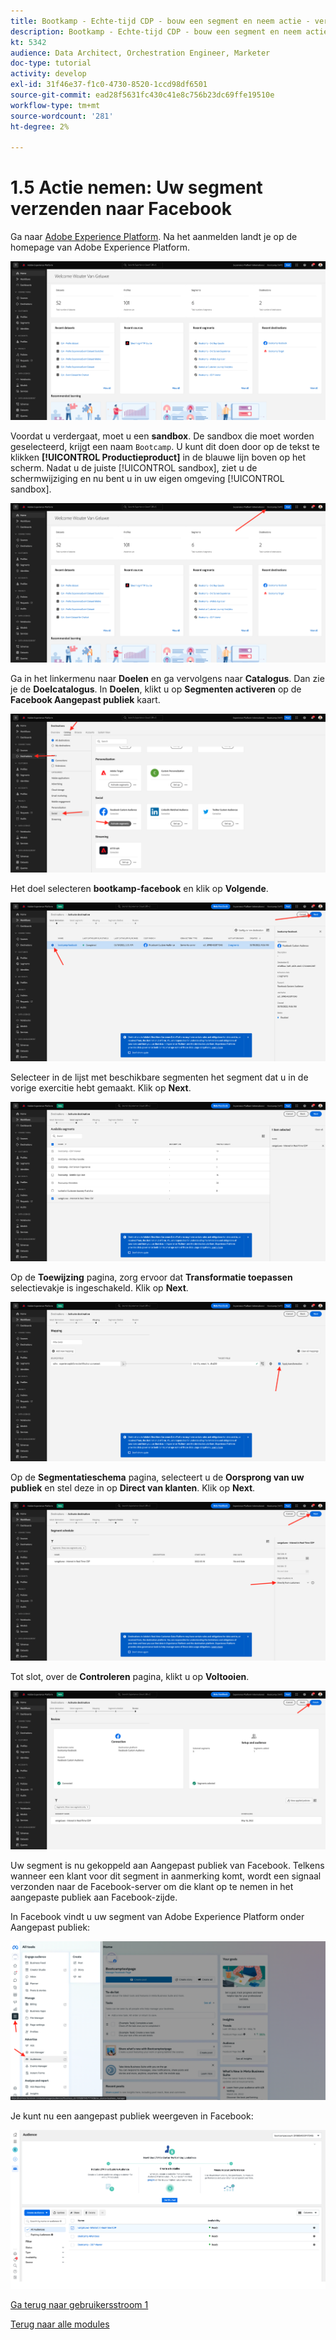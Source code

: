 ```yaml
---
title: Bootkamp - Echte-tijd CDP - bouw een segment en neem actie - verzend uw segment naar DV360
description: Bootkamp - Echte-tijd CDP - bouw een segment en neem actie - verzend uw segment naar DV360
kt: 5342
audience: Data Architect, Orchestration Engineer, Marketer
doc-type: tutorial
activity: develop
exl-id: 31f46e37-f1c0-4730-8520-1ccd98df6501
source-git-commit: ead28f5631fc430c41e8c756b23dc69ffe19510e
workflow-type: tm+mt
source-wordcount: '281'
ht-degree: 2%

---
```


# 1.5 Actie nemen: Uw segment verzenden naar Facebook

Ga naar [Adobe Experience Platform](https://experience.adobe.com/platform). Na het aanmelden landt je op de homepage van Adobe Experience Platform.

![Gegevensinname](./images/home.png)

Voordat u verdergaat, moet u een **sandbox**. De sandbox die moet worden geselecteerd, krijgt een naam ``Bootcamp``. U kunt dit doen door op de tekst te klikken **[!UICONTROL Productieproduct]** in de blauwe lijn boven op het scherm. Nadat u de juiste [!UICONTROL sandbox], ziet u de schermwijziging en nu bent u in uw eigen omgeving [!UICONTROL sandbox].

![Gegevensinname](./images/sb1.png)

Ga in het linkermenu naar **Doelen** en ga vervolgens naar **Catalogus**. Dan zie je de **Doelcatalogus**. In **Doelen**, klikt u op **Segmenten activeren** op de **Facebook Aangepast publiek** kaart.

![RTCDP](./images/rtcdpgoogleseg.png)

Het doel selecteren **bootkamp-facebook** en klik op **Volgende**.

![RTCDP](./images/rtcdpcreatedest2.png)

Selecteer in de lijst met beschikbare segmenten het segment dat u in de vorige exercitie hebt gemaakt. Klik op **Next**.

![RTCDP](./images/rtcdpcreatedest3.png)

Op de **Toewijzing** pagina, zorg ervoor dat **Transformatie toepassen** selectievakje is ingeschakeld. Klik op **Next**.

![RTCDP](./images/rtcdpcreatedest4a.png)

Op de **Segmentatieschema** pagina, selecteert u de **Oorsprong van uw publiek** en stel deze in op **Direct van klanten**. Klik op **Next**.

![RTCDP](./images/rtcdpcreatedest4.png)

Tot slot, over de **Controleren** pagina, klikt u op **Voltooien**.

![RTCDP](./images/rtcdpcreatedest5.png)

Uw segment is nu gekoppeld aan Aangepast publiek van Facebook. Telkens wanneer een klant voor dit segment in aanmerking komt, wordt een signaal verzonden naar de Facebook-server om die klant op te nemen in het aangepaste publiek aan Facebook-zijde.

In Facebook vindt u uw segment van Adobe Experience Platform onder Aangepast publiek:

![RTCDP](./images/rtcdpcreatedest5b.png)

Je kunt nu een aangepast publiek weergeven in Facebook:

![RTCDP](./images/rtcdpcreatedest5a.png)

[Ga terug naar gebruikersstroom 1](./uc1.md)

[Terug naar alle modules](../../overview.md)

